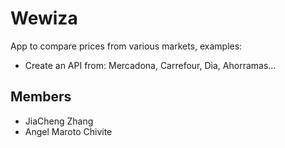 # Wewiza
App to compare prices from various markets, examples:

- Create an API from: Mercadona, Carrefour, Dia, Ahorramas...

## Members
- JiaCheng Zhang
- Angel Maroto Chivite
